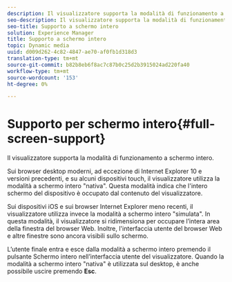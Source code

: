 ```yaml
---
description: Il visualizzatore supporta la modalità di funzionamento a schermo intero.
seo-description: Il visualizzatore supporta la modalità di funzionamento a schermo intero.
seo-title: Supporto a schermo intero
solution: Experience Manager
title: Supporto a schermo intero
topic: Dynamic media
uuid: d009d262-4c82-4847-ae70-af0fb1d318d3
translation-type: tm+mt
source-git-commit: b82b8eb6f8ac7c87b0c25d2b3915024ad220fa40
workflow-type: tm+mt
source-wordcount: '153'
ht-degree: 0%

---
```



# Supporto per schermo intero{#full-screen-support}

Il visualizzatore supporta la modalità di funzionamento a schermo intero.

Sui browser desktop moderni, ad eccezione di Internet Explorer 10 e versioni precedenti, e su alcuni dispositivi touch, il visualizzatore utilizza la modalità a schermo intero &quot;nativa&quot;. Questa modalità indica che l&#39;intero schermo del dispositivo è occupato dal contenuto del visualizzatore.

Sui dispositivi iOS e sui browser Internet Explorer meno recenti, il visualizzatore utilizza invece la modalità a schermo intero &quot;simulata&quot;. In questa modalità, il visualizzatore si ridimensiona per occupare l’intera area della finestra del browser Web. Inoltre, l&#39;interfaccia utente del browser Web e altre finestre sono ancora visibili sullo schermo.

L’utente finale entra e esce dalla modalità a schermo intero premendo il pulsante Schermo intero nell’interfaccia utente del visualizzatore. Quando la modalità a schermo intero &quot;nativa&quot; è utilizzata sul desktop, è anche possibile uscire premendo **Esc**.
